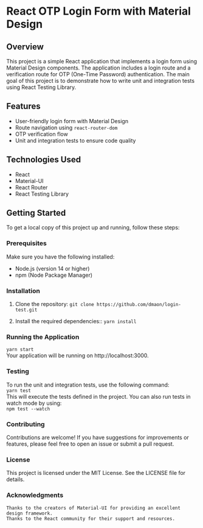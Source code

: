 # React OTP Login Form with Material Design

## Overview

This project is a simple React application that implements a login form using Material Design components. The application includes a login route and a verification route for OTP (One-Time Password) authentication. The main goal of this project is to demonstrate how to write unit and integration tests using React Testing Library.

## Features

- User-friendly login form with Material Design
- Route navigation using `react-router-dom`
- OTP verification flow
- Unit and integration tests to ensure code quality

## Technologies Used

- React
- Material-UI
- React Router
- React Testing Library

## Getting Started

To get a local copy of this project up and running, follow these steps:

### Prerequisites

Make sure you have the following installed:

- Node.js (version 14 or higher)
- npm (Node Package Manager)

### Installation

1. Clone the repository:
   `git clone https://github.com/dmaon/login-test.git`

1. Install the required dependencies::
   `yarn install`

### Running the Application

`yarn start`\
Your application will be running on http://localhost:3000.

### Testing

To run the unit and integration tests, use the following command:\
`yarn test`\
This will execute the tests defined in the project. You can also run tests in watch mode by using:\
`npm test --watch`

### Contributing

Contributions are welcome! If you have suggestions for improvements or features, please feel free to open an issue or submit a pull request.

### License

This project is licensed under the MIT License. See the LICENSE file for details.

### Acknowledgments

    Thanks to the creators of Material-UI for providing an excellent design framework.
    Thanks to the React community for their support and resources.
